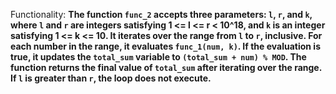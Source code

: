 Functionality: **The function `func_2` accepts three parameters: `l`, `r`, and `k`, where `l` and `r` are integers satisfying 1 <= l <= r < 10^18, and `k` is an integer satisfying 1 <= k <= 10. It iterates over the range from `l` to `r`, inclusive. For each number in the range, it evaluates `func_1(num, k)`. If the evaluation is true, it updates the `total_sum` variable to `(total_sum + num) % MOD`. The function returns the final value of `total_sum` after iterating over the range. If `l` is greater than `r`, the loop does not execute.**